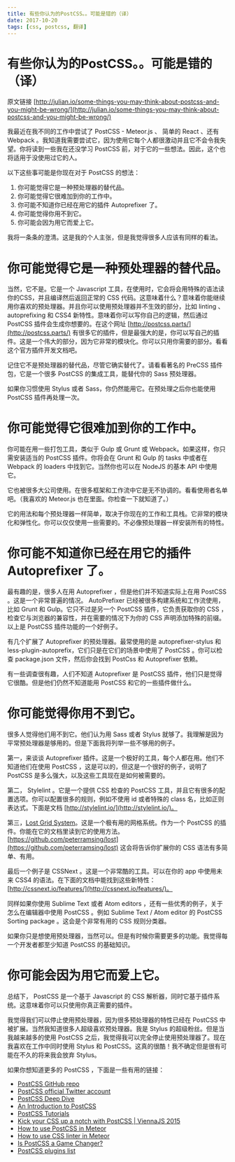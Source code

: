 ```yaml
---
title: 有些你认为的PostCSS。。可能是错的（译）
date: 2017-10-20
tags: [css, postcss, 翻译]
---
```


# 有些你认为的PostCSS。。可能是错的（译）

原文链接  [http://julian.io/some-things-you-may-think-about-postcss-and-you-might-be-wrong/](http://julian.io/some-things-you-may-think-about-postcss-and-you-might-be-wrong/)

我最近在我不同的工作中尝试了 PostCSS - Meteor.js 、 简单的 React 、还有 Webpack 。我知道我需要尝试它，因为使用它每个人都很激动并且它不会令我失望。你将读到一些我在还没学习 PostCSS 前，对于它的一些想法。因此，这个也将适用于没使用过它的人。

以下这些事可能是你现在对于 PostCSS 的想法：

1. 你可能觉得它是一种预处理器的替代品。
2. 你可能觉得它很难加到你的工作中。
3. 你可能不知道你已经在用它的插件 Autoprefixer 了。
4. 你可能觉得你用不到它。
5. 你可能会因为用它而爱上它。

我将一条条的澄清。这是我的个人主张，但是我觉得很多人应该有同样的看法。

# 你可能觉得它是一种预处理器的替代品。

当然，它不是。它是一个 Javascript 工具，在使用时，它会将会用特殊的语法读你的CSS，并且编译然后返回正常的 CSS 代码。这意味着什么？意味着你能继续用你喜欢的预处理器。并且你可以使用预处理器并不生效的部分，比如 linting 、 autoprefixing 和 CSS4 新特性。意味着你可以写你自己的逻辑，然后通过 PostCSS 插件会生成你想要的。在这个网址 [http://postcss.parts/](http://postcss.parts/) 有很多它的插件，但是最强大的是，你可以写自己的插件。这是一个伟大的部分，因为它非常的模块化。你可以只用你需要的部分。看看这个官方插件开发文档吧。

记住它不是预处理器的替代品，尽管它确实替代了。请看看著名的 PreCSS 插件包，它是一个很多 PostCSS 的集成工具，能替代你的 Sass 预处理器。

如果你习惯使用 Stylus 或者 Sass，你仍然能用它。在预处理之后你也能使用 PostCSS 插件再处理一次。

# 你可能觉得它很难加到你的工作中。

你可能在用一些打包工具，类似于 Gulp 或 Grunt 或 Webpack。如果这样，你只需安装适当的 PostCSS 插件。你将会在 Grunt 和 Gulp 的 tasks 中或者在 Webpack 的 loaders 中找到它。当然你也可以在 NodeJS 的基本 API 中使用它。

它也被很多大公司使用。在很多框架和工作流中它是无不协调的。看看使用者名单吧。（我喜欢的 Meteor.js 也在里面。你检查一下就知道了。）


它的用法和每个预处理器一样简单，取决于你现在的工作和工具栈。它非常的模块化和弹性化。你可以仅仅使用一些需要的。不必像预处理器一样安装所有的特性。

# 你可能不知道你已经在用它的插件 Autoprefixer 了。

最有趣的是，很多人在用 Autoprefixer ，但是他们并不知道实际上在用 PostCSS 。这是一个非常普遍的情况。 AutoPrefixer 已经被很多构建系统和工作流使用，比如 Grunt 和 Gulp。它只不过是另一个 PostCSS 插件，它负责获取你的 CSS ，检查它与浏览器的兼容性，并在需要的情况下为你的 CSS 声明添加特殊的前缀。以上是 PostCSS 插件功能的一个好例子。

有几个扩展了 Autoprefixer 的预处理器。最常使用的是 autoprefixer-stylus 和 less-plugin-autoprefix，它们只是在它们的场景中使用了 PostCSS 。你可以检查 package.json 文件，然后你会找到 PostCss 和 Autoprefixer 依赖。

有一些调查很有趣，人们不知道 Autoprefixer 是 PostCSS 插件，他们只是觉得它很酷。但是他们仍然不知道能用 PostCSS 和它的一些插件做什么。


# 你可能觉得你用不到它。

很多人觉得他们用不到它。他们认为用 Sass 或者 Stylus 就够了。我理解是因为平常预处理器是够用的。但是下面我将列举一些不够用的例子。

第一，来谈谈 Autoprefixer 插件。这是一个极好的工具，每个人都在用。他们不知道他们在使用 PostCSS ，这是可以的，但这是一个很好的例子，说明了 PostCSS 是多么强大，以及这些工具现在是如何被需要的。

第二， Stylelint 。它是一个提供 CSS 检查的 PostCSS 工具，并且它有很多的配置选项。你可以配置很多的规则，例如不使用 id 或者特殊的 class 名，比如正则表达式。下面是文档 [http://stylelint.io/](http://stylelint.io/)。

第三，[Lost Grid System](https://github.com/peterramsing/lost)。这是一个极有用的网格系统。作为一个 PostCSS 的插件。你能在它的文档里读到它的使用方法。[https://github.com/peterramsing/lost](https://github.com/peterramsing/lost) 这会将告诉你扩展你的 CSS 语法有多简单、有用。

最后一个例子是 CSSNext 。这是一个非常酷的工具。可以在你的 app 中使用未来 CSS4 的语法。在下面的文档中能找到这些新特性：[http://cssnext.io/features/](http://cssnext.io/features/)。

同样如果你使用 Sublime Text 或者 Atom editors ，还有一些优秀的例子，关于怎么在编辑器中使用 PostCSS 。例如 Sublime Text / Atom editor 的 PostCSS Sorting package 。这会是个非常有用的 CSS 规则分类器。

如果你只是想使用预处理器，当然可以。但是有时候你需要更多的功能。我觉得每一个开发者都至少知道 PostCSS 的基础知识。

# 你可能会因为用它而爱上它。

总结下， PostCSS 是一个基于 Javascript 的 CSS 解析器，同时它基于插件系统。这意味着你可以只使用你真正需要的插件。

我觉得我们可以停止使用预处理器，因为很多预处理器的特性已经在 PostCSS 中被扩展。当然我知道很多人超级喜欢预处理器。我是 Stylus 的超级粉丝。但是当我越来越多的使用 PostCSS 之后，我觉得我可以完全停止使用预处理器了。现在我喜欢在工作中同时使用 Stylus 和 PostCSS。这真的很酷！我不确定但是很有可能在不久的将来我会放弃 Stylus。

如果你想知道更多的 PostCSS ，下面是一些有用的链接：

* [PostCSS GitHub repo](https://github.com/postcss/postcss)
* [PostCSS official Twitter account](https://twitter.com/PostCSS)
* [PostCSS Deep Dive](http://webdesign.tutsplus.com/series/postcss-deep-dive--cms-889)
* [An Introduction to PostCSS](http://www.smashingmagazine.com/2015/12/introduction-to-postcss/)
* [PostCSS Tutorials](http://leveluptuts.com/tutorials/postcss-tutorials)
* [Kick your CSS up a notch with PostCSS | ViennaJS 2015](https://youtu.be/-_gIKdHYP3E)
* [How to use PostCSS in Meteor](http://julian.io/how-to-use-postcss-in-meteor/)
* [How to use CSS linter in Meteor](https://medium.com/@juliancwirko/how-to-use-css-linter-in-meteor-c60b2f24f969)
* [Is PostCSS a Game Changer?](http://articles.dappergentlemen.com/2015/07/24/postcss/)
* [PostCSS plugins list](http://postcss.parts/)
